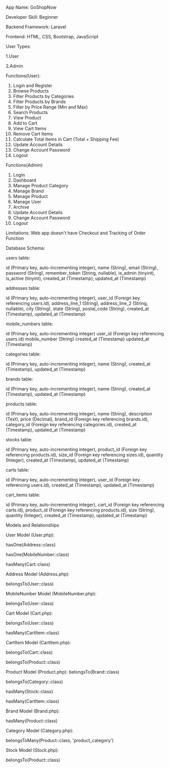 App Name: GoShopNow

Developer Skill: Beginner 

Backend Framework: Laravel

Frontend: HTML, CSS, Bootstrap, JavaScript


User Types:

1.User 

2.Admin

Functions(User):
1. Login and Register
2. Browse Products
3. Filter Products by Categories
4. Filter Products by Brands
6. Filter by Price Range (Min and Max)
7. Search Products
8. View Product
9. Add to Cart
10. View Cart Items
11. Remove Cart Items
12. Calculate Total Items in Cart (Total + Shipping Fee)
13. Update Account Details
14. Change Account Password
15. Logout


Functions(Admin)
1. Login
2. Dashboard 
3. Manage Product Category
4. Manage Brand
5. Manage Product
6. Manage User
7. Archive
8. Update Account Details
9. Change Account Password
10. Logout

Limitations:
Web app doesn't have Checkout and Tracking of Order Function

Database Schema:

users table:

id (Primary key, auto-incrementing integer),
name (String),
email (String),
password (String),
remember_token (String, nullable),
is_admin (tinyint),
is_active (tinyint),
created_at (Timestamp),
updated_at (Timestamp)

addresses table:

id (Primary key, auto-incrementing integer),
user_id (Foreign key referencing users.id),
address_line_1 (String),
address_line_2 (String, nullable),
city (String),
state (String),
postal_code (String),
created_at (Timestamp),
updated_at (Timestamp)

mobile_numbers table:

id (Primary key, auto-incrementing integer)
user_id (Foreign key referencing users.id)
mobile_number (String)
created_at (Timestamp)
updated_at (Timestamp)

categories table:

id (Primary key, auto-incrementing integer),
name (String),
created_at (Timestamp),
updated_at (Timestamp)

brands table:

id (Primary key, auto-incrementing integer),
name (String),
created_at (Timestamp),
updated_at (Timestamp)

products table:

id (Primary key, auto-incrementing integer),
name (String),
description (Text),
price (Decimal),
brand_id (Foreign key referencing brands.id),
category_id (Foreign key referencing categories.id),
created_at (Timestamp),
updated_at (Timestamp)

stocks table:

id (Primary key, auto-incrementing integer),
product_id (Foreign key referencing products.id),
size_id (Foreign key referencing sizes.id),
quantity (Integer),
created_at (Timestamp),
updated_at (Timestamp)

carts table:

id (Primary key, auto-incrementing integer),
user_id (Foreign key referencing users.id),
created_at (Timestamp),
updated_at (Timestamp)

cart_items table:

id (Primary key, auto-incrementing integer),
cart_id (Foreign key referencing carts.id),
product_id (Foreign key referencing products.id),
size (String),
quantity (Integer),
created_at (Timestamp),
updated_at (Timestamp)

Models and Relationships

User Model (User.php):

hasOne(Address::class)

hasOne(MobileNumber::class)

hasMany(Cart::class)

Address Model (Address.php):

belongsTo(User::class)


MobileNumber Model (MobileNumber.php):

belongsTo(User::class)


Cart Model (Cart.php):

belongsTo(User::class)

hasMany(CartItem::class)

CartItem Model (CartItem.php):

belongsTo(Cart::class)

belongsTo(Product::class)


Product Model (Product.php):
belongsTo(Brand::class)

belongsTo(Category::class)

hasMany(Stock::class)

hasMany(CartItem::class)

Brand Model (Brand.php):


hasMany(Product::class)

Category Model (Category.php):

belongsToMany(Product::class, 'product_category')

Stock Model (Stock.php):

belongsTo(Product::class)

